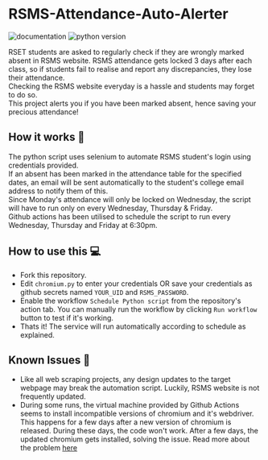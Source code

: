 # RSMS-Attendance-Auto-Alerter

<!--![main workflow](https://img.shields.io/github/actions/workflow/status/notalanjoseph/RSMS-Attendance-Auto-Alerter/actions.yml?logo=github)-->
![documentation](https://img.shields.io/readthedocs/gspread?logo=readthedocs)
![python version](https://img.shields.io/pypi/pyversions/gspread?style=pypi)
 
RSET students are asked to regularly check if they are wrongly marked absent in RSMS website. RSMS attendance gets locked 3 days after each class, so if students fail to realise and report any discrepancies, they lose their attendance.  
Checking the RSMS website everyday is a hassle and students may forget to do so.  
This project alerts you if you have been marked absent, hence saving your precious attendance!

## How it works 🧠

The python script uses selenium to automate RSMS student's login using credentials provided.  
If an absent has been marked in the attendance table for the specified dates, an email will be sent automatically to the student's college email address to notify them of this.  
Since Monday's attendance will only be locked on Wednesday, the script will have to run only on every Wednesday, Thursday & Friday.  
Github actions has been utilised to schedule the script to run every Wednesday, Thursday and Friday at 6:30pm.

## How to use this 💻

- Fork this repository.  
- Edit `chromium.py` to enter your credentials OR save your credentials as github secrets named `YOUR_UID` and `RSMS_PASSWORD`.
- Enable the workflow `Schedule Python script` from the repository's action tab. You can manually run the workflow by clicking `Run workflow` button to test if it's working.
- Thats it! The service will run automatically according to schedule as explained.

## Known Issues 🤕

- Like all web scraping projects, any design updates to the target webpage may break the automation script. Luckily, RSMS website is not frequently updated.
- During some runs, the virtual machine provided by Github Actions seems to install incompatible versions of chromium and it's webdriver. This happens for a few days after a new version of chromium is released. During these days, the code won't work. After a few days, the updated chromium gets installed, solving the issue. Read more about the problem [here](https://stackoverflow.com/questions/50692358/how-to-work-with-a-specific-version-of-chromedriver-while-chrome-browser-gets-up)